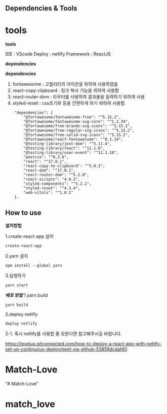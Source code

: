 
## Dependencies & Tools

# **tools**

**tools**

IDE : VScode
Deploy : netlify
Framework : ReactJS

**dependencies**

**dependencies**

1. fontawesome : 고퀄리티의 아이콘을 위하여 사용하였음
2. react-copy-clipboard : 링크 복사 기능을 위하여 사용함
3. react-router-dom : 라우터를 사용하여 결과물을 출력하기 위하여 사용
4. styled-reset : css초기화 등을 간편하게 하기 위하여 사용함.

```
	"dependencies": {
		"@fortawesome/fontawesome-free": "^5.15.2",
		"@fortawesome/fontawesome-svg-core": "^1.2.34",
		"@fortawesome/free-brands-svg-icons": "^5.15.2",
		"@fortawesome/free-regular-svg-icons": "^5.15.2",
		"@fortawesome/free-solid-svg-icons": "^5.15.2",
		"@fortawesome/react-fontawesome": "^0.1.14",
		"@testing-library/jest-dom": "^5.11.4",
		"@testing-library/react": "^11.1.0",
		"@testing-library/user-event": "^12.1.10",
		"postcss": "^8.2.6",
		"react": "^17.0.1",
		"react-copy-to-clipboard": "^5.0.3",
		"react-dom": "^17.0.1",
		"react-router-dom": "^5.2.0",
		"react-scripts": "4.0.2",
		"styled-components": "^5.2.1",
		"styled-reset": "^4.3.4",
		"web-vitals": "^1.0.1"
	},
```

## How to use

**설치방법**

1.create-react-app 설치

```
create-react-app
```

2.yarn 설치

```
npm install --global yarn
```

3.실행하기

```
yarn start
```

**_배포 방법_**
1.yarn build

```
yarn build
```

2.deploy netilfy

```
deploy netlify
```

2-1. 혹시 netlify를 사용할 줄 모른다면 참고해주시길 바랍니다.

<a>https://levelup.gitconnected.com/how-to-deploy-a-react-app-with-netlify-set-up-continuous-deployment-via-github-53859dcdaf40
# Match-Love
“# Match-Love”
# match_love
